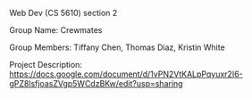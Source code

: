 Web Dev (CS 5610) section 2

Group Name: Crewmates

Group Members: Tiffany Chen, Thomas Diaz, Kristin White

Project Description: https://docs.google.com/document/d/1vPN2VtKALpPqyuxr2I6-gPZ8lsfjoasZVgp5WCdzBKw/edit?usp=sharing

